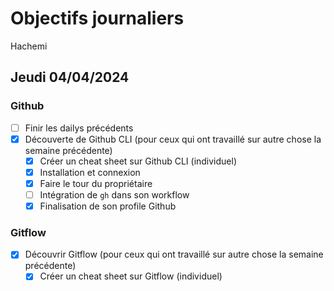 # Objectifs journaliers

Hachemi

## Jeudi 04/04/2024

### Github

- [ ] Finir les dailys précédents
- [X] Découverte de Github CLI (pour ceux qui ont travaillé sur autre chose la semaine précédente)
  - [X] Créer un cheat sheet sur Github CLI (individuel)
  - [X] Installation et connexion
  - [X] Faire le tour du propriétaire
  - [ ] Intégration de `gh` dans son workflow
  - [X] Finalisation de son profile Github

### Gitflow

- [X] Découvrir Gitflow (pour ceux qui ont travaillé sur autre chose la semaine précédente)
  - [X] Créer un cheat sheet sur Gitflow (individuel)
